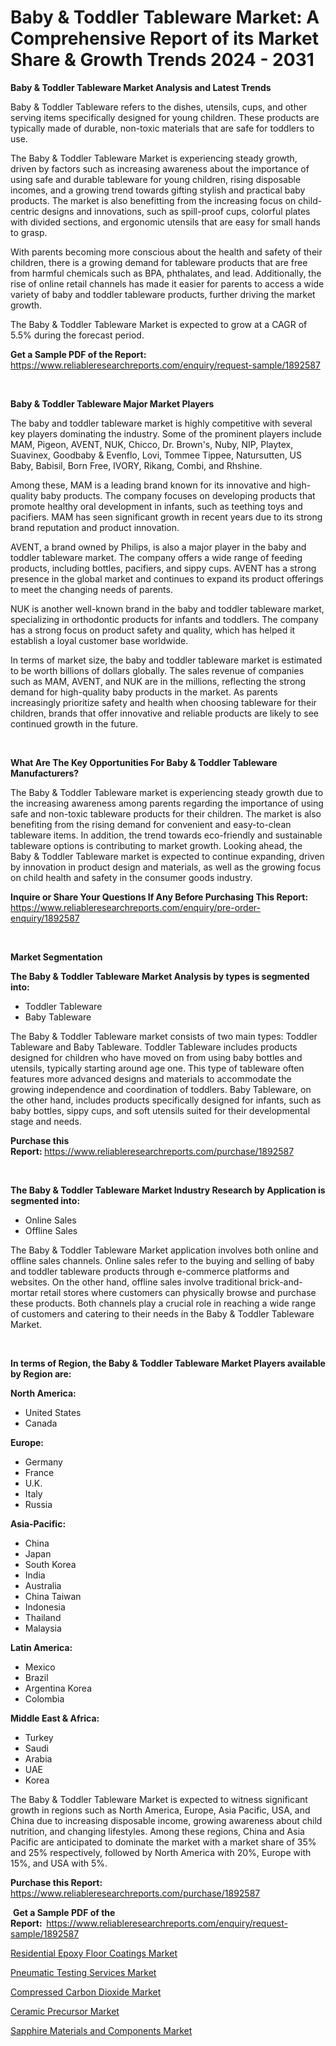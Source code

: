 <p><h1>Baby & Toddler Tableware Market: A Comprehensive Report of its Market Share & Growth Trends 2024 - 2031</h1></p><p><strong>Baby & Toddler Tableware Market Analysis and Latest Trends</strong></p>
<p><p>Baby & Toddler Tableware refers to the dishes, utensils, cups, and other serving items specifically designed for young children. These products are typically made of durable, non-toxic materials that are safe for toddlers to use.</p><p>The Baby & Toddler Tableware Market is experiencing steady growth, driven by factors such as increasing awareness about the importance of using safe and durable tableware for young children, rising disposable incomes, and a growing trend towards gifting stylish and practical baby products. The market is also benefitting from the increasing focus on child-centric designs and innovations, such as spill-proof cups, colorful plates with divided sections, and ergonomic utensils that are easy for small hands to grasp.</p><p>With parents becoming more conscious about the health and safety of their children, there is a growing demand for tableware products that are free from harmful chemicals such as BPA, phthalates, and lead. Additionally, the rise of online retail channels has made it easier for parents to access a wide variety of baby and toddler tableware products, further driving the market growth.</p><p>The Baby & Toddler Tableware Market is expected to grow at a CAGR of 5.5% during the forecast period.</p></p>
<p><strong>Get a Sample PDF of the Report:&nbsp;</strong> <a href="https://www.reliableresearchreports.com/enquiry/request-sample/1892587">https://www.reliableresearchreports.com/enquiry/request-sample/1892587</a></p>
<p>&nbsp;</p>
<p><strong>Baby & Toddler Tableware Major Market Players</strong></p>
<p><p>The baby and toddler tableware market is highly competitive with several key players dominating the industry. Some of the prominent players include MAM, Pigeon, AVENT, NUK, Chicco, Dr. Brown's, Nuby, NIP, Playtex, Suavinex, Goodbaby & Evenflo, Lovi, Tommee Tippee, Natursutten, US Baby, Babisil, Born Free, IVORY, Rikang, Combi, and Rhshine.</p><p>Among these, MAM is a leading brand known for its innovative and high-quality baby products. The company focuses on developing products that promote healthy oral development in infants, such as teething toys and pacifiers. MAM has seen significant growth in recent years due to its strong brand reputation and product innovation.</p><p>AVENT, a brand owned by Philips, is also a major player in the baby and toddler tableware market. The company offers a wide range of feeding products, including bottles, pacifiers, and sippy cups. AVENT has a strong presence in the global market and continues to expand its product offerings to meet the changing needs of parents.</p><p>NUK is another well-known brand in the baby and toddler tableware market, specializing in orthodontic products for infants and toddlers. The company has a strong focus on product safety and quality, which has helped it establish a loyal customer base worldwide.</p><p>In terms of market size, the baby and toddler tableware market is estimated to be worth billions of dollars globally. The sales revenue of companies such as MAM, AVENT, and NUK are in the millions, reflecting the strong demand for high-quality baby products in the market. As parents increasingly prioritize safety and health when choosing tableware for their children, brands that offer innovative and reliable products are likely to see continued growth in the future.</p></p>
<p>&nbsp;</p>
<p><strong>What Are The Key Opportunities For Baby & Toddler Tableware Manufacturers?</strong></p>
<p><p>The Baby & Toddler Tableware market is experiencing steady growth due to the increasing awareness among parents regarding the importance of using safe and non-toxic tableware products for their children. The market is also benefiting from the rising demand for convenient and easy-to-clean tableware items. In addition, the trend towards eco-friendly and sustainable tableware options is contributing to market growth. Looking ahead, the Baby & Toddler Tableware market is expected to continue expanding, driven by innovation in product design and materials, as well as the growing focus on child health and safety in the consumer goods industry.</p></p>
<p><strong>Inquire or Share Your Questions If Any Before Purchasing This Report:</strong> <a href="https://www.reliableresearchreports.com/enquiry/pre-order-enquiry/1892587">https://www.reliableresearchreports.com/enquiry/pre-order-enquiry/1892587</a></p>
<p>&nbsp;</p>
<p><strong>Market Segmentation</strong></p>
<p><strong>The Baby & Toddler Tableware Market Analysis by types is segmented into:</strong></p>
<p><ul><li>Toddler Tableware</li><li>Baby Tableware</li></ul></p>
<p><p>The Baby & Toddler Tableware market consists of two main types: Toddler Tableware and Baby Tableware. Toddler Tableware includes products designed for children who have moved on from using baby bottles and utensils, typically starting around age one. This type of tableware often features more advanced designs and materials to accommodate the growing independence and coordination of toddlers. Baby Tableware, on the other hand, includes products specifically designed for infants, such as baby bottles, sippy cups, and soft utensils suited for their developmental stage and needs.</p></p>
<p><strong>Purchase this Report:&nbsp;</strong><a href="https://www.reliableresearchreports.com/purchase/1892587">https://www.reliableresearchreports.com/purchase/1892587</a></p>
<p>&nbsp;</p>
<p><strong>The Baby & Toddler Tableware Market Industry Research by Application is segmented into:</strong></p>
<p><ul><li>Online Sales</li><li>Offline Sales</li></ul></p>
<p><p>The Baby & Toddler Tableware Market application involves both online and offline sales channels. Online sales refer to the buying and selling of baby and toddler tableware products through e-commerce platforms and websites. On the other hand, offline sales involve traditional brick-and-mortar retail stores where customers can physically browse and purchase these products. Both channels play a crucial role in reaching a wide range of customers and catering to their needs in the Baby & Toddler Tableware Market.</p></p>
<p>&nbsp;</p>
<p><strong>In terms of Region, the Baby & Toddler Tableware Market Players available by Region are:</strong></p>
<p>
    <p> <strong> North America: </strong>
        <ul>
            <li>United States</li>
            <li>Canada</li>
        </ul>
        </p> 
    <p> <strong> Europe: </strong>
        <ul>
            <li>Germany</li>
            <li>France</li>
            <li>U.K.</li>
            <li>Italy</li>
            <li>Russia</li>
        </ul>
        </p> 
    <p> <strong> Asia-Pacific: </strong>
        <ul>
            <li>China</li>
            <li>Japan</li>
            <li>South Korea</li>
            <li>India</li>
            <li>Australia</li>
            <li>China Taiwan</li>
            <li>Indonesia</li>
            <li>Thailand</li>
            <li>Malaysia</li>
        </ul>
        </p> 
    <p> <strong> Latin America: </strong>
        <ul>
            <li>Mexico</li>
            <li>Brazil</li>
            <li>Argentina Korea</li>
            <li>Colombia</li>
        </ul>
        </p> 
    <p> <strong> Middle East & Africa: </strong>
        <ul>
            <li>Turkey</li>
            <li>Saudi</li>
            <li>Arabia</li>
            <li>UAE</li>
            <li>Korea</li>
        </ul>
    </p>
    </p>
<p><p>The Baby & Toddler Tableware Market is expected to witness significant growth in regions such as North America, Europe, Asia Pacific, USA, and China due to increasing disposable income, growing awareness about child nutrition, and changing lifestyles. Among these regions, China and Asia Pacific are anticipated to dominate the market with a market share of 35% and 25% respectively, followed by North America with 20%, Europe with 15%, and USA with 5%.</p></p>
<p><strong>Purchase this Report: </strong><a href="https://www.reliableresearchreports.com/purchase/1892587">https://www.reliableresearchreports.com/purchase/1892587</a></p>
<p>&nbsp;<strong>Get a Sample PDF of the Report:&nbsp;&nbsp;</strong><a href="https://www.reliableresearchreports.com/enquiry/request-sample/1892587">https://www.reliableresearchreports.com/enquiry/request-sample/1892587</a></p>
<p><strong></strong></p>
<p><p><a href="https://view.publitas.com/reportprime-1/residential-epoxy-floor-coatings-market-centers-on-aspects-such-as-market-growth-market-share-market-opportunity-and-projected-forecasts-spanning-from-2024-to-2031/">Residential Epoxy Floor Coatings Market</a></p><p><a href="https://poised-avenue-46d.notion.site/Pneumatic-Testing-Services-Market-Dynamics-2024-2031-Also-about-Its-Market-Trends-Projections-and-6fd632af834442769b1d70e4576b17e1">Pneumatic Testing Services Market</a></p><p><a href="https://view.publitas.com/reportprime-1/compressed-carbon-dioxide-market-size-growth-and-forecast-from-2024-2031/">Compressed Carbon Dioxide Market</a></p><p><a href="https://gamy-alyssum-396.notion.site/Ceramic-Precursor-Market-Provides-a-Comprehensive-Analysis-Including-a-Macro-Overview-of-the-Market--bb1d98740766430abc3a78c93c583780">Ceramic Precursor Market</a></p><p><a href="https://fearless-okapi-6c8.notion.site/Decoding-the-Sapphire-Materials-and-Components-Market-A-Deep-Dive-into-the-Latest-Market-Trends-Ma-2d9a316fef93401fa61494adffb1aa3f">Sapphire Materials and Components Market</a></p></p>